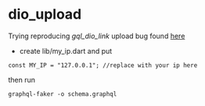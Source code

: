 # dio_upload
 Trying reproducing *gql_dio_link* upload bug found [here](https://github.com/gql-dart/gql/pull/255#issuecomment-894391724)



- create lib/my_ip.dart and put 
```
const MY_IP = "127.0.0.1"; //replace with your ip here
```

then run
```
graphql-faker -o schema.graphql
```